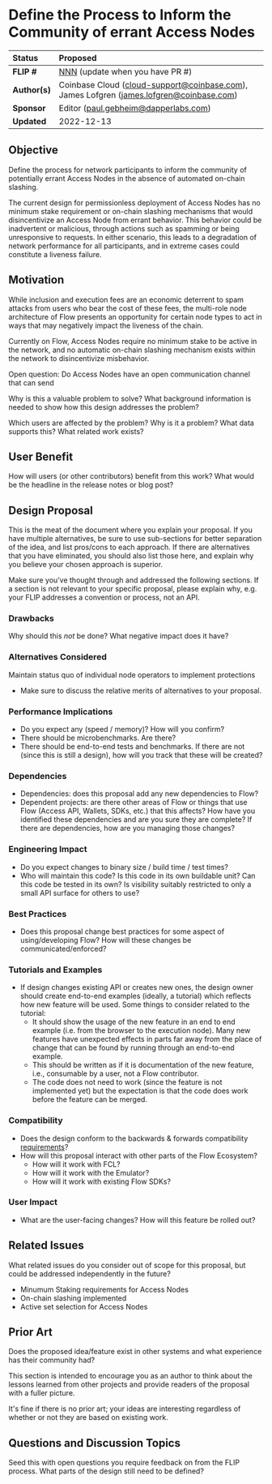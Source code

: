 # Define the Process to Inform the Community of errant Access Nodes

| Status        | Proposed                                                                              |
:-------------- |:---------------------------------------------------- |
| **FLIP #**    | [NNN](https://github.com/onflow/flow/pull/NNN) (update when you have PR #)|
| **Author(s)** | Coinbase Cloud (cloud-support@coinbase.com), James Lofgren (james.lofgren@coinbase.com) |
| **Sponsor**   | Editor (paul.gebheim@dapperlabs.com)             |
| **Updated**   | 2022-12-13                                           |

## Objective

Define the process for network participants to inform the community of potentially errant Access Nodes in the absence of automated on-chain slashing.

The current design for permissionless deployment of Access Nodes has no minimum stake requirement or on-chain slashing mechanisms that would disincentivize an Access Node from errant behavior. This behavior could be inadvertent or malicious, through actions such as spamming or being unresponsive to requests. In either scenario, this leads to a degradation of network performance for all participants, and in extreme cases could constitute a liveness failure.

## Motivation

While inclusion and execution fees are an economic deterrent to spam attacks from users who bear the cost of these fees, the multi-role node architecture of Flow presents an opportunity for certain node types to act in ways that may negatively impact the liveness of the chain.

Currently on Flow, Access Nodes require no minimum stake to be active in the network, and no automatic on-chain slashing mechanism exists within the network to disincentivize misbehavior. 

Open question: Do Access Nodes have an open communication channel that can send 

Why is this a valuable problem to solve? What background information is needed
to show how this design addresses the problem?

Which users are affected by the problem? Why is it a problem? What data supports
this? What related work exists?

## User Benefit

How will users (or other contributors) benefit from this work? What would be the
headline in the release notes or blog post?

## Design Proposal

This is the meat of the document where you explain your proposal. If you have
multiple alternatives, be sure to use sub-sections for better separation of the
idea, and list pros/cons to each approach. If there are alternatives that you
have eliminated, you should also list those here, and explain why you believe
your chosen approach is superior.

Make sure you’ve thought through and addressed the following sections. If a 
section is not relevant to your specific proposal, please explain why, e.g. 
your FLIP addresses a convention or process, not an API.

### Drawbacks

Why should this *not* be done? What negative impact does it have? 



### Alternatives Considered

Maintain status quo of individual node operators to implement protections 

* Make sure to discuss the relative merits of alternatives to your proposal.

### Performance Implications

* Do you expect any (speed / memory)? How will you confirm?
* There should be microbenchmarks. Are there?
* There should be end-to-end tests and benchmarks. If there are not 
(since this is still a design), how will you track that these will be created?

### Dependencies

* Dependencies: does this proposal add any new dependencies to Flow?
* Dependent projects: are there other areas of Flow or things that use Flow 
(Access API, Wallets, SDKs, etc.) that this affects? 
How have you identified these dependencies and are you sure they are complete? 
If there are dependencies, how are you managing those changes?

### Engineering Impact

* Do you expect changes to binary size / build time / test times?
* Who will maintain this code? Is this code in its own buildable unit? 
Can this code be tested in its own? 
Is visibility suitably restricted to only a small API surface for others to use?

### Best Practices

* Does this proposal change best practices for some aspect of using/developing Flow? 
How will these changes be communicated/enforced?

### Tutorials and Examples

* If design changes existing API or creates new ones, the design owner should create 
end-to-end examples (ideally, a tutorial) which reflects how new feature will be used. 
Some things to consider related to the tutorial:
    - It should show the usage of the new feature in an end to end example 
    (i.e. from the browser to the execution node). 
    Many new features have unexpected effects in parts far away from the place of 
    change that can be found by running through an end-to-end example.
    - This should be written as if it is documentation of the new feature, 
    i.e., consumable by a user, not a Flow contributor. 
    - The code does not need to work (since the feature is not implemented yet) 
    but the expectation is that the code does work before the feature can be merged. 

### Compatibility

* Does the design conform to the backwards & forwards compatibility [requirements](../docs/compatibility.md)?
* How will this proposal interact with other parts of the Flow Ecosystem?
    - How will it work with FCL?
    - How will it work with the Emulator?
    - How will it work with existing Flow SDKs?

### User Impact

* What are the user-facing changes? How will this feature be rolled out?

## Related Issues

What related issues do you consider out of scope for this proposal, 
but could be addressed independently in the future?

- Minumum Staking requirements for Access Nodes
- On-chain slashing implemented
- Active set selection for Access Nodes

## Prior Art


Does the proposed idea/feature exist in other systems and 
what experience has their community had?

This section is intended to encourage you as an author to think about the 
lessons learned from other projects and provide readers of the proposal 
with a fuller picture.

It's fine if there is no prior art; your ideas are interesting regardless of 
whether or not they are based on existing work.

## Questions and Discussion Topics

Seed this with open questions you require feedback on from the FLIP process. 
What parts of the design still need to be defined?
